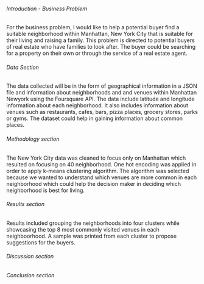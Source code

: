 ###### Introduction - Business Problem
For the business problem, I would like to help a potential buyer find a suitable neighborhood within Manhattan, New York City 
that is suitable for their living and raising a family. This problem is directed to potential buyers of real estate who have families to look after. The buyer could be searching for a property on their own or through the service of a real estate agent.

###### Data Section
The data collected will be in the form of geographical information in a JSON file and information about neighborhoods
and and venues within Manhattan Newyork using the Foursquare API. The data include latitude and longitude information about each neighborhood. It also includes information about venues such as restaurants, cafes, bars, pizza places, grocery stores, parks or gyms. The dataset could help in gaining information about common places.

###### Methodology section 

The New York City data was cleaned to focus only on Manhattan which resulted on focusing on 40 neighborhood. One hot encoding was applied in order to apply k-means clustering algorithm. The algorithm was selected because we wanted to understand which venues are more common in each neighborhood which could help the decision maker in deciding which neighborhood is best for living.

###### Results section
Results included grouping the neighborhoods into four clusters while showcasing the top 8 most commonly visited venues in each neighboorhood. A sample was printed from each cluster to propose suggestions for the buyers.

###### Discussion section 


###### Conclusion section
